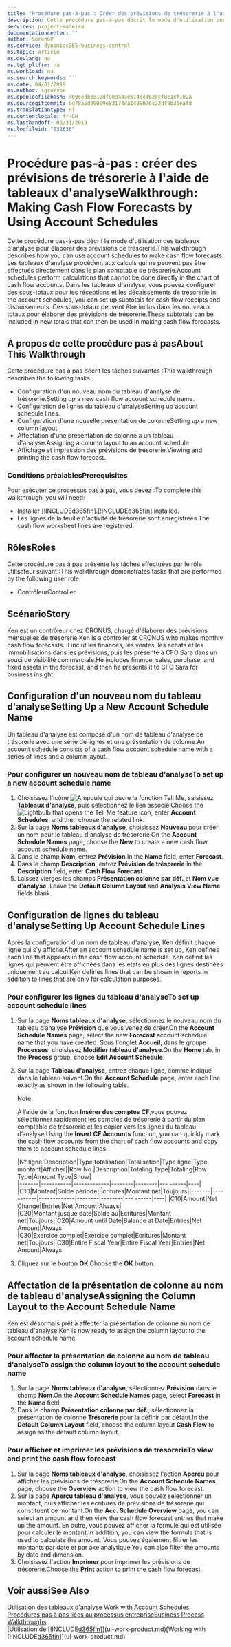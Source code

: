 ```yaml
---
title: "Procédure pas-à-pas : Créer des prévisions de trésorerie à l'aide des tableaux d'analyse | Microsoft Docs"
description: Cette procédure pas-à-pas décrit le mode d'utilisation des tableaux d'analyse pour élaborer des prévisions de trésorerie. Les tableaux d'analyse procèdent aux calculs qui ne peuvent pas être effectués directement dans le plan comptable de trésorerie. Dans les tableaux d'analyse, vous pouvez configurer des sous-totaux pour les réceptions et les décaissements de trésorerie. Ces sous-totaux peuvent être inclus dans les nouveaux totaux pour élaborer des prévisions de trésorerie.
services: project-madeira
documentationcenter: ''
author: SorenGP
ms.service: dynamics365-business-central
ms.topic: article
ms.devlang: na
ms.tgt_pltfrm: na
ms.workload: na
ms.search.keywords: ''
ms.date: 04/01/2019
ms.author: sgroespe
ms.openlocfilehash: c09eedbb812df909a43e514dc462dcf8c1cf182a
ms.sourcegitcommit: bd78a5d990c9e83174da1409076c22df8b35eafd
ms.translationtype: HT
ms.contentlocale: fr-CH
ms.lasthandoff: 03/31/2019
ms.locfileid: "932638"
---
```

# <a name="walkthrough-making-cash-flow-forecasts-by-using-account-schedules"></a><span data-ttu-id="a4902-106">Procédure pas-à-pas : créer des prévisions de trésorerie à l'aide de tableaux d'analyse</span><span class="sxs-lookup"><span data-stu-id="a4902-106">Walkthrough: Making Cash Flow Forecasts by Using Account Schedules</span></span>
<span data-ttu-id="a4902-107">Cette procédure pas-à-pas décrit le mode d'utilisation des tableaux d'analyse pour élaborer des prévisions de trésorerie.</span><span class="sxs-lookup"><span data-stu-id="a4902-107">This walkthrough describes how you can use account schedules to make cash flow forecasts.</span></span> <span data-ttu-id="a4902-108">Les tableaux d'analyse procèdent aux calculs qui ne peuvent pas être effectués directement dans le plan comptable de trésorerie.</span><span class="sxs-lookup"><span data-stu-id="a4902-108">Account schedules perform calculations that cannot be done directly in the chart of cash flow accounts.</span></span> <span data-ttu-id="a4902-109">Dans les tableaux d'analyse, vous pouvez configurer des sous-totaux pour les réceptions et les décaissements de trésorerie.</span><span class="sxs-lookup"><span data-stu-id="a4902-109">In the account schedules, you can set up subtotals for cash flow receipts and disbursements.</span></span> <span data-ttu-id="a4902-110">Ces sous-totaux peuvent être inclus dans les nouveaux totaux pour élaborer des prévisions de trésorerie.</span><span class="sxs-lookup"><span data-stu-id="a4902-110">These subtotals can be included in new totals that can then be used in making cash flow forecasts.</span></span>  

## <a name="about-this-walkthrough"></a><span data-ttu-id="a4902-111">À propos de cette procédure pas à pas</span><span class="sxs-lookup"><span data-stu-id="a4902-111">About This Walkthrough</span></span>  
<span data-ttu-id="a4902-112">Cette procédure pas à pas décrit les tâches suivantes :</span><span class="sxs-lookup"><span data-stu-id="a4902-112">This walkthrough describes the following tasks:</span></span>  

- <span data-ttu-id="a4902-113">Configuration d'un nouveau nom du tableau d'analyse de trésorerie.</span><span class="sxs-lookup"><span data-stu-id="a4902-113">Setting up a new cash flow account schedule name.</span></span>  
- <span data-ttu-id="a4902-114">Configuration de lignes du tableau d'analyse</span><span class="sxs-lookup"><span data-stu-id="a4902-114">Setting up account schedule lines.</span></span>  
- <span data-ttu-id="a4902-115">Configuration d'une nouvelle présentation de colonne</span><span class="sxs-lookup"><span data-stu-id="a4902-115">Setting up a new column layout.</span></span>  
- <span data-ttu-id="a4902-116">Affectation d'une présentation de colonne à un tableau d'analyse.</span><span class="sxs-lookup"><span data-stu-id="a4902-116">Assigning a column layout to an account schedule.</span></span>  
- <span data-ttu-id="a4902-117">Affichage et impression des prévisions de trésorerie.</span><span class="sxs-lookup"><span data-stu-id="a4902-117">Viewing and printing the cash flow forecast.</span></span>  

### <a name="prerequisites"></a><span data-ttu-id="a4902-118">Conditions préalables</span><span class="sxs-lookup"><span data-stu-id="a4902-118">Prerequisites</span></span>  
<span data-ttu-id="a4902-119">Pour exécuter ce processus pas à pas, vous devez :</span><span class="sxs-lookup"><span data-stu-id="a4902-119">To complete this walkthrough, you will need:</span></span>  

- <span data-ttu-id="a4902-120">Installer [!INCLUDE[d365fin](includes/d365fin_md.md)].</span><span class="sxs-lookup"><span data-stu-id="a4902-120">[!INCLUDE[d365fin](includes/d365fin_md.md)] installed.</span></span>  
- <span data-ttu-id="a4902-121">Les lignes de la feuille d'activité de trésorerie sont enregistrées.</span><span class="sxs-lookup"><span data-stu-id="a4902-121">The cash flow worksheet lines are registered.</span></span>  

## <a name="roles"></a><span data-ttu-id="a4902-122">Rôles</span><span class="sxs-lookup"><span data-stu-id="a4902-122">Roles</span></span>  
<span data-ttu-id="a4902-123">Cette procédure pas à pas présente les tâches effectuées par le rôle utilisateur suivant :</span><span class="sxs-lookup"><span data-stu-id="a4902-123">This walkthrough demonstrates tasks that are performed by the following user role:</span></span>  

- <span data-ttu-id="a4902-124">Contrôleur</span><span class="sxs-lookup"><span data-stu-id="a4902-124">Controller</span></span>  

## <a name="story"></a><span data-ttu-id="a4902-125">Scénario</span><span class="sxs-lookup"><span data-stu-id="a4902-125">Story</span></span>  
<span data-ttu-id="a4902-126">Ken est un contrôleur chez CRONUS, chargé d'élaborer des prévisions mensuelles de trésorerie.</span><span class="sxs-lookup"><span data-stu-id="a4902-126">Ken is a controller at CRONUS who makes monthly cash flow forecasts.</span></span> <span data-ttu-id="a4902-127">Il inclut les finances, les ventes, les achats et les immobilisations dans les prévisions, puis les présente à CFO Sara dans un souci de visibilité commerciale.</span><span class="sxs-lookup"><span data-stu-id="a4902-127">He includes finance, sales, purchase, and fixed assets in the forecast, and then he presents it to CFO Sara for business insight.</span></span>  

## <a name="setting-up-a-new-account-schedule-name"></a><span data-ttu-id="a4902-128">Configuration d'un nouveau nom du tableau d'analyse</span><span class="sxs-lookup"><span data-stu-id="a4902-128">Setting Up a New Account Schedule Name</span></span>  
<span data-ttu-id="a4902-129">Un tableau d'analyse est composé d'un nom de tableau d'analyse de trésorerie avec une série de lignes et une présentation de colonne.</span><span class="sxs-lookup"><span data-stu-id="a4902-129">An account schedule consists of a cash flow account schedule name with a series of lines and a column layout.</span></span>  

### <a name="to-set-up-a-new-account-schedule-name"></a><span data-ttu-id="a4902-130">Pour configurer un nouveau nom de tableau d'analyse</span><span class="sxs-lookup"><span data-stu-id="a4902-130">To set up a new account schedule name</span></span>  

1.  <span data-ttu-id="a4902-131">Choisissez l'icône ![Ampoule qui ouvre la fonction Tell Me](media/ui-search/search_small.png "Dites-moi ce que vous voulez faire"), saisissez **Tableaux d'analyse**, puis sélectionnez le lien associé.</span><span class="sxs-lookup"><span data-stu-id="a4902-131">Choose the ![Lightbulb that opens the Tell Me feature](media/ui-search/search_small.png "Tell me what you want to do") icon, enter **Account Schedules**, and then choose the related link.</span></span>  
2.  <span data-ttu-id="a4902-132">Sur la page **Noms tableaux d'analyse**, choisissez **Nouveau** pour créer un nom pour le tableau d'analyse de trésorerie.</span><span class="sxs-lookup"><span data-stu-id="a4902-132">On the **Account Schedule Names** page, choose the **New** to create a new cash flow account schedule name.</span></span>  
3.  <span data-ttu-id="a4902-133">Dans le champ **Nom**, entrez **Prévision**.</span><span class="sxs-lookup"><span data-stu-id="a4902-133">In the **Name** field, enter **Forecast**.</span></span>  
4.  <span data-ttu-id="a4902-134">Dans le champ **Description**, entrez **Prévision de trésorerie**.</span><span class="sxs-lookup"><span data-stu-id="a4902-134">In the **Description** field, enter **Cash Flow Forecast**.</span></span>  
5.  <span data-ttu-id="a4902-135">Laissez vierges les champs **Présentation colonne par déf.** et **Nom vue d'analyse** .</span><span class="sxs-lookup"><span data-stu-id="a4902-135">Leave the **Default Column Layout** and **Analysis View Name** fields blank.</span></span>  

## <a name="setting-up-account-schedule-lines"></a><span data-ttu-id="a4902-136">Configuration de lignes du tableau d'analyse</span><span class="sxs-lookup"><span data-stu-id="a4902-136">Setting Up Account Schedule Lines</span></span>  
<span data-ttu-id="a4902-137">Après la configuration d'un nom de tableau d'analyse, Ken définit chaque ligne qui s'y affiche.</span><span class="sxs-lookup"><span data-stu-id="a4902-137">After an account schedule name is set up, Ken defines each line that appears in the cash flow account schedule.</span></span> <span data-ttu-id="a4902-138">Ken définit les lignes qui peuvent être affichées dans les états en plus des lignes destinées uniquement au calcul.</span><span class="sxs-lookup"><span data-stu-id="a4902-138">Ken defines lines that can be shown in reports in addition to lines that are only for calculation purposes.</span></span>  

### <a name="to-set-up-account-schedule-lines"></a><span data-ttu-id="a4902-139">Pour configurer les lignes du tableau d'analyse</span><span class="sxs-lookup"><span data-stu-id="a4902-139">To set up account schedule lines</span></span>  

1.  <span data-ttu-id="a4902-140">Sur la page **Noms tableaux d'analyse**, sélectionnez le nouveau nom du tableau d’analyse **Prévision** que vous venez de créer.</span><span class="sxs-lookup"><span data-stu-id="a4902-140">On the **Account Schedule Names** page, select the new **Forecast** account schedule name that you have created.</span></span> <span data-ttu-id="a4902-141">Sous l'onglet **Accueil**, dans le groupe **Processus**, choisissez **Modifier tableau d'analyse**.</span><span class="sxs-lookup"><span data-stu-id="a4902-141">On the **Home** tab, in the **Process** group, choose **Edit Account Schedule**.</span></span>  
2.  <span data-ttu-id="a4902-142">Sur la page **Tableau d'analyse**, entrez chaque ligne, comme indiqué dans le tableau suivant.</span><span class="sxs-lookup"><span data-stu-id="a4902-142">On the **Account Schedule** page, enter each line exactly as shown in the following table.</span></span>  

    > [!NOTE]  
    >  <span data-ttu-id="a4902-143">À l’aide de la fonction **Insérer des comptes CF**,vous pouvez sélectionner rapidement les comptes de trésorerie à partir du plan comptable de trésorerie et les copier vers les lignes du tableau d’analyse.</span><span class="sxs-lookup"><span data-stu-id="a4902-143">Using the **Insert CF Accounts** function, you can quickly mark the cash flow accounts from the chart of cash flow accounts and copy them to account schedule lines.</span></span>  

    <span data-ttu-id="a4902-144">|N° ligne|Description|Type totalisation|Totalisation|Type ligne|Type montant|Afficher|</span><span class="sxs-lookup"><span data-stu-id="a4902-144">|Row No.|Description|Totaling Type|Totaling|Row Type|Amount Type|Show|</span></span>  
    <span data-ttu-id="a4902-145">|-------|-----------|-------------|--------|--------|---  ------|----| |C10|Montant|Solde période|Écritures|Montant net|Toujours|</span><span class="sxs-lookup"><span data-stu-id="a4902-145">|-------|-----------|-------------|--------|--------|---  ------|----| |C10|Amount|Net Change|Entries|Net Amount|Always|</span></span>  
    <span data-ttu-id="a4902-146">|C20|Montant jusque date|Solde au|Ecritures|Montant net|Toujours|</span><span class="sxs-lookup"><span data-stu-id="a4902-146">|C20|Amount until Date|Balance at Date|Entries|Net Amount|Always|</span></span>  
    <span data-ttu-id="a4902-147">|C30|Exercice complet|Exercice complet|Ecritures|Montant net|Toujours|</span><span class="sxs-lookup"><span data-stu-id="a4902-147">|C30|Entire Fiscal Year|Entire Fiscal Year|Entries|Net Amount|Always|</span></span>  

4.  <span data-ttu-id="a4902-148">Cliquez sur le bouton **OK**.</span><span class="sxs-lookup"><span data-stu-id="a4902-148">Choose the **OK** button.</span></span>  

## <a name="assigning-the-column-layout-to-the-account-schedule-name"></a><span data-ttu-id="a4902-149">Affectation de la présentation de colonne au nom de tableau d'analyse</span><span class="sxs-lookup"><span data-stu-id="a4902-149">Assigning the Column Layout to the Account Schedule Name</span></span>  
<span data-ttu-id="a4902-150">Ken est désormais prêt à affecter la présentation de colonne au nom de tableau d'analyse.</span><span class="sxs-lookup"><span data-stu-id="a4902-150">Ken is now ready to assign the column layout to the account schedule name.</span></span>  

### <a name="to-assign-the-column-layout-to-the-account-schedule-name"></a><span data-ttu-id="a4902-151">Pour affecter la présentation de colonne au nom de tableau d'analyse</span><span class="sxs-lookup"><span data-stu-id="a4902-151">To assign the column layout to the account schedule name</span></span>  

1.  <span data-ttu-id="a4902-152">Sur la page **Noms tableaux d'analyse**, sélectionnez **Prévision** dans le champ **Nom**.</span><span class="sxs-lookup"><span data-stu-id="a4902-152">On the **Account Schedule Names** page, select **Forecast** in the **Name** field.</span></span>  
2.  <span data-ttu-id="a4902-153">Dans le champ **Présentation colonne par déf.**, sélectionnez la présentation de colonne **Trésorerie** pour la définir par défaut.</span><span class="sxs-lookup"><span data-stu-id="a4902-153">In the **Default Column Layout** field, choose the column layout **Cash Flow** to assign as the default column layout.</span></span>  

### <a name="to-view-and-print-the-cash-flow-forecast"></a><span data-ttu-id="a4902-154">Pour afficher et imprimer les prévisions de trésorerie</span><span class="sxs-lookup"><span data-stu-id="a4902-154">To view and print the cash flow forecast</span></span>  
1.  <span data-ttu-id="a4902-155">Sur la page **Noms tableaux d'analyse**, choisissez l'action **Aperçu** pour afficher les prévisions de trésorerie.</span><span class="sxs-lookup"><span data-stu-id="a4902-155">On the **Account Schedule Names** page, choose the **Overview** action to view the cash flow forecast.</span></span>  
2.  <span data-ttu-id="a4902-156">Sur la page **Aperçu tableau d'analyse**, vous pouvez sélectionner un montant, puis afficher les écritures de prévisions de trésorerie qui constituent ce montant.</span><span class="sxs-lookup"><span data-stu-id="a4902-156">On the **Acc. Schedule Overview** page, you can select an amount and then view the cash flow forecast entries that make up the amount.</span></span> <span data-ttu-id="a4902-157">En outre, vous pouvez afficher la formule qui est utilisée pour calculer le montant.</span><span class="sxs-lookup"><span data-stu-id="a4902-157">In addition, you can view the formula that is used to calculate the amount.</span></span> <span data-ttu-id="a4902-158">Vous pouvez également filtrer les montants par date et par axe analytique.</span><span class="sxs-lookup"><span data-stu-id="a4902-158">You can also filter the amounts by date and dimension.</span></span>  
3.  <span data-ttu-id="a4902-159">Choisissez l'action **Imprimer** pour imprimer les prévisions de trésorerie.</span><span class="sxs-lookup"><span data-stu-id="a4902-159">Choose the **Print** action to print the cash flow forecast.</span></span>  

## <a name="see-also"></a><span data-ttu-id="a4902-160">Voir aussi</span><span class="sxs-lookup"><span data-stu-id="a4902-160">See Also</span></span>  
 <span data-ttu-id="a4902-161">[Utilisation des tableaux d'analyse](bi-how-work-account-schedule.md) </span><span class="sxs-lookup"><span data-stu-id="a4902-161">[Work with Account Schedules](bi-how-work-account-schedule.md) </span></span>  
 [<span data-ttu-id="a4902-162">Procédures pas à pas liées au processus entreprise</span><span class="sxs-lookup"><span data-stu-id="a4902-162">Business Process Walkthroughs</span></span>](walkthrough-business-process-walkthroughs.md)  
 <span data-ttu-id="a4902-163">[Utilisation de [!INCLUDE[d365fin](includes/d365fin_md.md)]](ui-work-product.md)</span><span class="sxs-lookup"><span data-stu-id="a4902-163">[Working with [!INCLUDE[d365fin](includes/d365fin_md.md)]](ui-work-product.md)</span></span>
